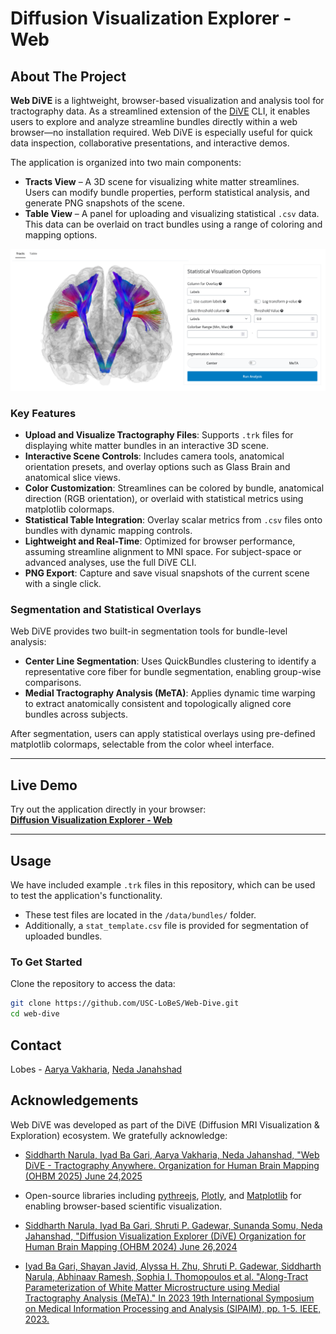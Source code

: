 # **Diffusion Visualization Explorer - Web**

## **About The Project**

**Web DiVE** is a lightweight, browser-based visualization and analysis tool for tractography data. As a streamlined extension of the [DiVE](https://github.com/USC-LoBeS/dive) CLI, it enables users to explore and analyze streamline bundles directly within a web browser—no installation required. Web DiVE is especially useful for quick data inspection, collaborative presentations, and interactive demos.

The application is organized into two main components:

- **Tracts View** – A 3D scene for visualizing white matter streamlines. Users can modify bundle properties, perform statistical analysis, and generate PNG snapshots of the scene.
- **Table View** – A panel for uploading and visualizing statistical `.csv` data. This data can be overlaid on tract bundles using a range of coloring and mapping options.

![Web Dive UI](/images/ui.png)

### Key Features

- **Upload and Visualize Tractography Files**: Supports `.trk` files for displaying white matter bundles in an interactive 3D scene.
- **Interactive Scene Controls**: Includes camera tools, anatomical orientation presets, and overlay options such as Glass Brain and anatomical slice views.
- **Color Customization**: Streamlines can be colored by bundle, anatomical direction (RGB orientation), or overlaid with statistical metrics using matplotlib colormaps.
- **Statistical Table Integration**: Overlay scalar metrics from `.csv` files onto bundles with dynamic mapping controls.
- **Lightweight and Real-Time**: Optimized for browser performance, assuming streamline alignment to MNI space. For subject-space or advanced analyses, use the full DiVE CLI.
- **PNG Export**: Capture and save visual snapshots of the current scene with a single click.

### Segmentation and Statistical Overlays

Web DiVE provides two built-in segmentation tools for bundle-level analysis:

- **Center Line Segmentation**: Uses QuickBundles clustering to identify a representative core fiber for bundle segmentation, enabling group-wise comparisons.
- **Medial Tractography Analysis (MeTA)**: Applies dynamic time warping to extract anatomically consistent and topologically aligned core bundles across subjects.

After segmentation, users can apply statistical overlays using pre-defined matplotlib colormaps, selectable from the color wheel interface.

---

## **Live Demo**

Try out the application directly in your browser:  
[**Diffusion Visualization Explorer - Web**](https://brainescience.shinyapps.io/dive/)

---

## **Usage**

We have included example `.trk` files in this repository, which can be used to test the application's functionality.

- These test files are located in the `/data/bundles/` folder.
- Additionally, a `stat_template.csv` file is provided for segmentation of uploaded bundles.

### **To Get Started**

Clone the repository to access the data:

```bash
git clone https://github.com/USC-LoBeS/Web-Dive.git
cd web-dive
```

## Contact

Lobes - [Aarya Vakharia](mailto:avakhari@usc.edu), [Neda Janahshad](mailto:njahansh@usc.edu)

## Acknowledgements

Web DiVE was developed as part of the DiVE (Diffusion MRI Visualization & Exploration) ecosystem. We gratefully acknowledge:

- [Siddharth Narula, Iyad Ba Gari, Aarya Vakharia, Neda Jahanshad, "Web DiVE - Tractography Anywhere. Organization for Human Brain Mapping (OHBM 2025) June 24,2025](https://drive.google.com/file/d/1Kl4Mh6r5AdBG24PGWuRKiNWjlSDoHnH8/view)

- Open-source libraries including [pythreejs](https://pythreejs.readthedocs.io/), [Plotly](https://plotly.com/javascript/), and [Matplotlib](https://matplotlib.org/) for enabling browser-based scientific visualization.

- [Siddharth Narula, Iyad Ba Gari, Shruti P. Gadewar, Sunanda Somu, Neda Jahanshad, "Diffusion Visualization Explorer (DiVE) Organization for Human Brain Mapping (OHBM 2024) June 26,2024](https://drive.google.com/file/d/1dsYLTrbfHmrlJNzih-CqbMye32q3sPfU/view)

- [Iyad Ba Gari, Shayan Javid, Alyssa H. Zhu, Shruti P. Gadewar, Siddharth Narula, Abhinaav Ramesh, Sophia I. Thomopoulos et al. "Along-Tract Parameterization of White Matter Microstructure using Medial Tractography Analysis (MeTA)." In 2023 19th International Symposium on Medical Information Processing and Analysis (SIPAIM), pp. 1-5. IEEE, 2023.](https://doi.org/10.1109/SIPAIM56729.2023.10373540)
